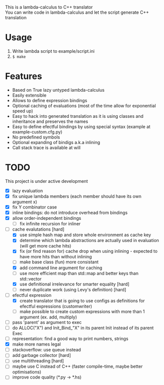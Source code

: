 This is a lambda-calculus to C++ translator  
You can write code in lambda-calculus and let the script generate C++ translation  

# Usage

1) Write lambda script to example/script.ini
2) `$ make`

# Features

- Based on True lazy untyped lambda-calculus
- Easily extensible
- Allows to define expression bindings
- Optional caching of evaluations (most of the time allow for exponential speed up)
- Easy to hack into generated translation as it is using classes and inheritance and preserves the names
- Easy to define efectful bindings by using special syntax (example at example-custom.cfg.py)
- No predefined symbols
- Optional expanding of bindigs a.k.a inlining
- Call stack trace is available at will

# TODO
This project is under active development

- [x] lazy evaluation
- [x] fix unique lambda members (each member should have its own argument x)
- [x] fix Y combinator case
- [x] inline bindings: do not introduce overhead from bindings
- [x] allow order-independent bindings
	- [ ] fix infinite recursion for inliner
- [ ] cache evalutations [hard]
	- [x] use simple hash map and store whole environment as cache key
	- [x] determine which lambda abstractions are actually used in evaluation (will get more cache hits)
	- [x] fix (or find reason for) cache drop when using inlining - expected to have more hits than without inlining
	- [ ] make base class (fun) more consistant
	- [x] add command line argument for caching
	- [ ] use more efficient map than std::map and better keys than std::vector<int>
	- [x] use definitional irrelevance for smarter equality [hard]
	- [ ] never duplicate work (using Levy's definition) [hard]
- [ ] efectful expression
	- [x] create translator that is going to use configs as definitions for efectful expressions (customwriter)
	- [ ] make possible to create custom expressions with more than 1 argument (ex. add, multiply)
- [ ] pass 'parent' as argument to exec
- [ ] do ALLOC("X") and Init_Bind_"X" in its parent Init instead of its parent Exec
- [ ] representation: find a good way to print numbers, strings
- [x] make more names legal
- [ ] stackoverflow: use queue instead
- [ ] add garbage collector [hard]
- [ ] use multithreading [hard]
- [ ] maybe use C instead of C++ (faster compile-time, maybe better optimisations)
- [ ] improve code quality (*.py -> *.hs)
